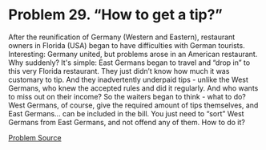 # Problem 29. “How to get a tip?”

After the reunification of Germany (Western and Eastern), restaurant owners in Florida (USA) began to have difficulties with German tourists. Interesting: Germany united, but problems arose in an American restaurant. Why suddenly? It's simple: East Germans began to travel and “drop in” to this very Florida restaurant. They just didn’t know how much it was customary to tip. And they inadvertently underpaid tips - unlike the West Germans, who knew the accepted rules and did it regularly. And who wants to miss out on their income? So the waiters began to think - what to do? West Germans, of course, give the required amount of tips themselves, and East Germans... can be included in the bill. You just need to “sort” West Germans from East Germans, and not offend any of them. How to do it?

[Problem Source](https://www.trizland.ru/tasks/1775/)